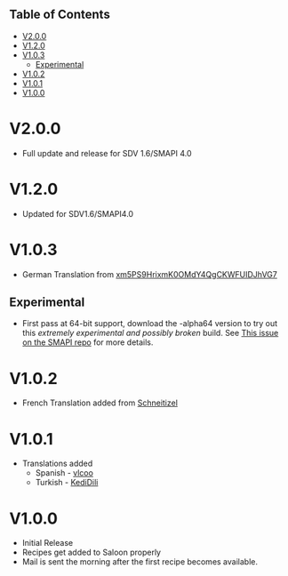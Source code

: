 
## Table of Contents
<!-- TOC -->

- [V2.0.0](#v200)
- [V1.2.0](#v120)
- [V1.0.3](#v103)
    - [Experimental](#experimental)
- [V1.0.2](#v102)
- [V1.0.1](#v101)
- [V1.0.0](#v100)

<!-- /TOC -->

# V2.0.0
* Full update and release for SDV 1.6/SMAPI 4.0

# V1.2.0
* Updated for SDV1.6/SMAPI4.0

# V1.0.3
* German Translation from [xm5PS9HrixmK0OMdY4QgCKWFUIDJhVG7](https://github.com/xm5PS9HrixmK0OMdY4QgCKWFUIDJhVG7)

## Experimental
* First pass at 64-bit support, download the -alpha64 version to try out this *extremely experimental and possibly broken* build. See [This issue on the SMAPI repo](https://github.com/Pathoschild/SMAPI/issues/767) for more details.
# V1.0.2
* French Translation added from [Schneitizel](https://github.com/Schneitizel) 

# V1.0.1
* Translations added
  * Spanish - [vlcoo](https://github.com/vlcoo)
  * Turkish - [KediDili](https://github.com/KediDili)
# V1.0.0
* Initial Release
* Recipes get added to Saloon properly
* Mail is sent the morning after the first recipe becomes available. 